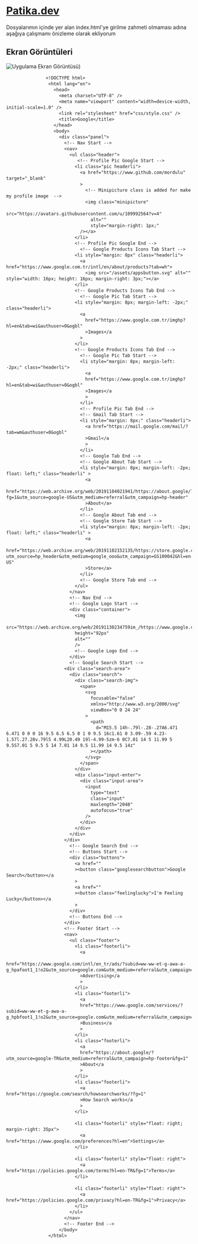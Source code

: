 
# [Patika.dev](https://github.com/mordulu)

Dosyalarımın içinde yer alan index.html'ye girilme zahmeti olmaması adına aşağıya çalışmamı önizleme olarak ekliyorum

## Ekran Görüntüleri

![Uygulama Ekran Görüntüsü](https://i.hizliresim.com/kq7iosy.jpg))
      
                   <!DOCTYPE html>
                    <html lang="en">
                      <head>
                        <meta charset="UTF-8" />
                        <meta name="viewport" content="width=device-width, initial-scale=1.0" />
                        <link rel="stylesheet" href="css/style.css" />
                        <title>Google</title>
                      </head>
                      <body>
                        <div class="panel">
                          <!-- Nav Start -->
                          <nav>
                            <ul class="header">
                               <!-- Profile Pic Google Start -->
                              <li class="pic headerli">
                                <a href="https://www.github.com/mordulu" target="_blank" 
                                > 
                                  <!-- Minipicture class is added for make my profile image  -->
                                  <img class="minipicture"
                                    src="https://avatars.githubusercontent.com/u/109992564?v=4"
                                    alt=""
                                    style="margin-right: 1px;"
                                /></a>
                              </li>
                              <!-- Profile Pic Google End -->
                                <!-- Google Products Icons Tab Start -->
                              <li style="margin: 8px" class="headerli">
                                <a href="https://www.google.com.tr/intl/en/about/products?tab=wh">
                                  <img src="/assets/appsbutton.svg" alt="" style="width: 16px; height: 16px; margin-right: 3px;"></a>
                              </li>
                              <!-- Google Products Icons Tab End -->
                                <!-- Google Pic Tab Start -->
                              <li style="margin: 8px; margin-left: -2px;" class="headerli">
                                <a
                                  href="https://www.google.com.tr/imghp?hl=en&tab=wi&authuser=0&ogbl"
                                  >Images</a
                                >
                              </li>
                              <!-- Google Products Icons Tab End -->
                                <!-- Google Pic Tab Start -->
                                <li style="margin: 8px; margin-left: -2px;" class="headerli">
                                  <a
                                  href="https://www.google.com.tr/imghp?hl=en&tab=wi&authuser=0&ogbl"
                                  >Images</a
                                  >
                                </li>
                                <!-- Profile Pic Tab End -->
                                <!-- Gmail Tab Start -->
                                <li style="margin: 8px;" class="headerli">
                                  <a href="https://mail.google.com/mail/?tab=wm&authuser=0&ogbl"
                                  >Gmail</a
                                  >
                                </li>
                                <!-- Google Tab End -->
                                <!-- Google About Tab Start -->
                                <li style="margin: 8px; margin-left: -2px; float: left;" class="headerli" >
                                  <a
                                  href="https://web.archive.org/web/20191104021941/https://about.google/?fg=1&utm_source=google-US&utm_medium=referral&utm_campaign=hp-header"
                                  >About</a>
                                </li>
                                <!-- Google About Tab end -->
                                <!-- Google Store Tab Start -->
                                <li style="margin: 8px; margin-left: -2px; float: left;" class="headerli" >
                                  <a
                                  href="https://web.archive.org/web/20191102152135/https://store.google.com/US?utm_source=hp_header&utm_medium=google_ooo&utm_campaign=GS100042&hl=en-US"
                                  >Store</a>
                                </li>
                                <!-- Google Store Tab end -->
                              </ul>
                            </nav>
                            <!-- Nav End -->
                            <!-- Google Logo Start -->
                            <div class="container">
                              <img
                              src="https://web.archive.org/web/20191130234759im_/https://www.google.com/images/branding/googlelogo/1x/googlelogo_color_272x92dp.png"
                              height="92px"
                              alt=""
                              />
                              <!-- Google Logo End -->
                            </div>
                            <!-- Google Search Start -->
                          <div class="search-area">
                            <div class="search">
                              <div class="search-img">
                                <span>
                                  <svg
                                    focusable="false"
                                    xmlns="http://www.w3.org/2000/svg"
                                    viewBox="0 0 24 24"
                                  >
                                    <path
                                      d="M15.5 14h-.79l-.28-.27A6.471 6.471 0 0 0 16 9.5 6.5 6.5 0 1 0 9.5 16c1.61 0 3.09-.59 4.23-1.57l.27.28v.79l5 4.99L20.49 19l-4.99-5zm-6 0C7.01 14 5 11.99 5 9.5S7.01 5 9.5 5 14 7.01 14 9.5 11.99 14 9.5 14z"
                                    ></path>
                                  </svg>
                                </span>
                              </div>
                              <div class="input-enter">
                                <div class="input-area">
                                  <input
                                    type="text"
                                    class="input"
                                    maxlength="2048"
                                    autofocus="true"
                                  />
                                </div>
                              </div>
                            </div>
                          </div>
                            <!-- Google Search End -->
                            <!-- Buttons Start -->
                            <div class="buttons">
                              <a href=""
                              ><button class="googlesearchbutton">Google Search</button></a
                              >
                              <a href=""
                              ><button class="feelinglucky">I'm Feeling Lucky</button></a
                              >
                            </div>
                            <!-- Buttons End -->
                          </div>
                          <!-- Footer Start -->
                          <nav>
                            <ul class="footer">
                              <li class="footerli">
                                <a
                                href="https://www.google.com/intl/en_tr/ads/?subid=ww-ww-et-g-awa-a-g_hpafoot1_1!o2&utm_source=google.com&utm_medium=referral&utm_campaign=google_hpafooter&fg=1"
                                >Advertising</a
                                >
                              </li>
                              <li class="footerli">
                                <a
                                href="https://www.google.com/services/?subid=ww-ww-et-g-awa-a-g_hpbfoot1_1!o2&utm_source=google.com&utm_medium=referral&utm_campaign=google_hpbfooter&fg=1"
                                >Business</a
                                >
                              </li>
                              <li class="footerli">
                                <a
                                href="https://about.google/?utm_source=google-TR&utm_medium=referral&utm_campaign=hp-footer&fg=1"
                                >About</a
                                >
                              </li>
                              <li class="footerli">
                                <a href="https://google.com/search/howsearchworks/?fg=1"
                                >How Search works</a
                                >
                              </li>

                              <li class="footerli" style="float: right; margin-right: 35px">
                                <a href="https://www.google.com/preferences?hl=en">Settings</a>
                              </li>

                              <li class="footerli" style="float: right">
                                <a href="https://policies.google.com/terms?hl=en-TR&fg=1">Terms</a>
                              </li>

                              <li class="footerli" style="float: right">
                                <a href="https://policies.google.com/privacy?hl=en-TR&fg=1">Privacy</a>
                              </li>
                            </ul>
                          </nav>
                          <!-- Footer End -->
                        </body>
                    </html>
